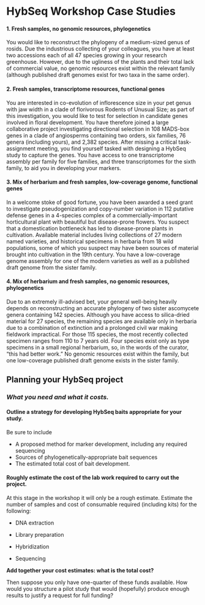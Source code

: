 # HybSeq Workshop Case Studies#### 1. Fresh samples, no genomic resources, phylogeneticsYou would like to reconstruct the phylogeny of a medium-sized genus of rosids. Due the industrious collecting of your colleagues, you have at least two accessions each of all 47 species growing in your research greenhouse. However, due to the ugliness of the plants and their total lack of commercial value, no genomic resources exist within the relevant family (although published draft genomes exist for two taxa in the same order). #### 2. Fresh samples, transcriptome resources, functional genesYou are interested in co-evolution of inflorescence size in your pet genus with jaw width in a clade of florivorous Rodents of Unusual Size; as part of this investigation, you would like to test for selection in candidate genes involved in floral development. You have therefore joined a large collaborative project investigating directional selection in 108 MADS-box genes in a clade of angiosperms containing two orders, six families, 76 genera (including yours), and 2,382 species. After missing a critical task-assignment meeting, you find yourself tasked with designing a HybSeq study to capture the genes. You have access to one transcriptome assembly per family for five families, and three transcriptomes for the sixth family, to aid you in developing your markers.#### 3. Mix of herbarium and fresh samples, low-coverage genome, functional genesIn a welcome stoke of good fortune, you have been awarded a seed grant to investigate pseudogenization and copy-number variation in 112 putative defense genes in a 4-species complex of a commercially-important horticultural plant with beautiful but disease-prone flowers. You suspect that a domestication bottleneck has led to disease-prone plants in cultivation. Available material includes living collections of 27 modern named varieties, and historical specimens in herbaria from 18 wild populations, some of which you suspect may have been sources of material brought into cultivation in the 19th century. You have a low-coverage genome assembly for one of the modern varieties as well as a published draft genome from the sister family.#### 4. Mix of herbarium and fresh samples, no genomic resources, phylogeneticsDue to an extremely ill-advised bet, your general well-being heavily depends on reconstructing an accurate phylogeny of two sister ascomycete genera containing 142 species. Although you have access to silica-dried material for 27 species, the remaining species are available only in herbaria due to a combination of extinction and a prolonged civil war making fieldwork impractical. For those 115 species, the most recently collected specimen ranges from 110 to 7 years old. Four species exist only as type specimens in a small regional herbarium, so, in the words of the curator, “this had better work.” No genomic resources exist within the family, but one low-coverage published draft genome exists in the sister family. ##  Planning your HybSeq project
### *What you need and what it costs.*#### Outline a strategy for developing HybSeq baits appropriate for your study. 
Be sure to include 
*	A proposed method for marker development, including any required sequencing
*	Sources of phylogenetically-appropriate bait sequences*	The estimated total cost of bait development.####	Roughly estimate the cost of the lab work required to carry out the project.

At this stage in the workshop it will only be a rough estimate. Estimate the number of samples and cost of consumable required (including kits) for the following:*	DNA extraction*	Library preparation*	Hybridization*	Sequencing **Add together your cost estimates: what is the total cost?** 

Then suppose you only have one-quarter of these funds available. How would you structure a pilot study that would (hopefully) produce enough results to justify a request for full funding? 